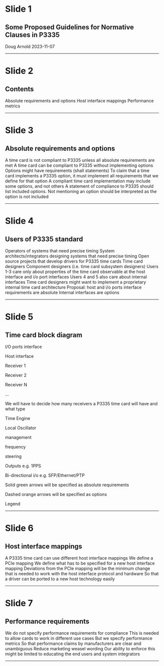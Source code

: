 # Slide 1

## Some Proposed Guidelines for Normative Clauses in P3335

Doug Arnold
2023-11-07

---

# Slide 2

## Contents

Absolute requirements and options
Host interface mappings
Performance metrics

---

# Slide 3

## Absolute requirements and options

A time card is not compliant to P3335 unless all absolute requirements are met
A time card can be compliant to P3335 without implementing options
Options might have requirements (shall statements)
To claim that a time card implements a P3335 option, it must implement all requirements that we define for that option
A compliant time card implementation may include some options, and not others
A statement of compliance to P3335 should list included options.  Not mentioning an option should be interpreted as the option is not included

---

# Slide 4

## Users of P3335 standard

Operators of systems that need precise timing
System architects/integrators designing systems that need precise timing
Open source projects that develop drivers for P3335 time cards
Time card designers
Component designers (i.e. time card subsystem designers)
Users 1-3 care only about properties of the time card observable at the host interface and i/o port interfaces
Users 4 and 5 also care about internal interfaces
Time card designers might want to implement a proprietary internal time card architecture
Proposal: 
host and i/o ports interface requirements are absolute
Internal interfaces are options

---

# Slide 5

## Time card block diagram

I/O
ports
interface

Host interface

Receiver 1

Receiver 2

Receiver N

...

We will have to decide how many receivers a
P3335 time card will have and what type

Time 
Engine

Local Oscillator

management

frequency

steering

Outputs
e.g. 1PPS

Bi-directional i/o
e.g. SFP/Ethernet/PTP

Solid green arrows will be specified as absolute requirements

Dashed orange arrows will be specified as options

Legend

---

# Slide 6

## Host interface mappings

A P3335 time card can use different host interface mappings
We define a PCIe mapping
We define what has to be specified for a new host interface mapping
Deviations from the PCIe mapping will be the minimum change that is needed to work with the host interface protocol and hardware
So that a driver can be ported to a new host technology easily

---

# Slide 7

## Performance requirements

We do not specify performance requirements for compliance
This is needed to allow cards to work in different use cases
But we specify performance metrics
So that performance claims by manufacturers are clear and unambiguous
Reduce marketing weasel wording
Our ability to enforce this might be limited to educating the end users and system integrators

---
